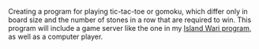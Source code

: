 Creating a program for playing tic-tac-toe or gomoku, which differ only in board size and the number of stones in a row that are required to win. This program will include a game server like the one in my [Island Wari program](http://github.com/ericlavigne/island-wari), as well as a computer player.
